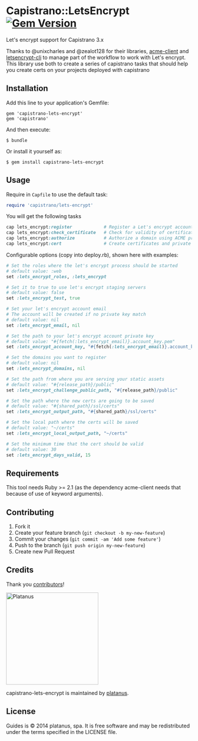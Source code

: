 # Capistrano::LetsEncrypt [![Gem Version](https://badge.fury.io/rb/capistrano-lets-encrypt.png)](http://badge.fury.io/rb/capistrano-lets-encrypt)

Let's encrypt support for Capistrano 3.x

Thanks to @unixcharles and @zealot128 for their libraries,
[acme-client](https://github.com/unixcharles/acme-client/) and
[letsencrypt-cli](https://github.com/zealot128/ruby-letsencrypt-cli) to manage
part of the workflow to work with Let's encrypt. This library use both to create
a series of capistrano tasks that should help you create certs on your projects
deployed with capistrano

## Installation

Add this line to your application's Gemfile:

    gem 'capistrano-lets-encrypt'
    gem 'capistrano'

And then execute:

    $ bundle

Or install it yourself as:

    $ gem install capistrano-lets-encrypt

## Usage

Require in `Capfile` to use the default task:

```ruby
require 'capistrano/lets-encrypt'
```

You will get the following tasks

```ruby
cap lets_encrypt:register            # Register a Let's encrypt account
cap lets_encrypt:check_certificate   # Check for validity of certificates
cap lets_encrypt:authorize           # Authorize a domain using ACME protocol
cap lets_encrypt:cert                # Create certificates and private keys
```

Configurable options (copy into deploy.rb), shown here with examples:

```ruby
# Set the roles where the let's encrypt process should be started
# default value: :web
set :lets_encrypt_roles, :lets_encrypt

# Set it to true to use let's encrypt staging servers
# default value: false
set :lets_encrypt_test, true

# Set your let's encrypt account email
# The account will be created if no private key match
# default value: nil
set :lets_encrypt_email, nil

# Set the path to your let's encrypt account private key
# default value: "#{fetch(:lets_encrypt_email)}.account_key.pem"
set :lets_encrypt_account_key, "#{fetch(:lets_encrypt_email)}.account_key.pem"

# Set the domains you want to register
# default value: nil
set :lets_encrypt_domains, nil

# Set the path from where you are serving your static assets
# default value: "#{release_path}/public"
set :lets_encrypt_challenge_public_path, "#{release_path}/public"

# Set the path where the new certs are going to be saved
# default value: "#{shared_path}/ssl/certs"
set :lets_encrypt_output_path, "#{shared_path}/ssl/certs"

# Set the local path where the certs will be saved
# default value: "~/certs"
set :lets_encrypt_local_output_path, "~/certs"

# Set the minimum time that the cert should be valid
# default value: 30
set :lets_encrypt_days_valid, 15
```

## Requirements

This tool needs Ruby >= 2.1 (as the dependency acme-client needs that because of use of keyword arguments).

## Contributing

1. Fork it
2. Create your feature branch (`git checkout -b my-new-feature`)
3. Commit your changes (`git commit -am 'Add some feature'`)
4. Push to the branch (`git push origin my-new-feature`)
5. Create new Pull Request

## Credits

Thank you [contributors](https://github.com/platanus/capistrano-lets-encrypt/graphs/contributors)!

<img src="http://platan.us/gravatar_with_text.png" alt="Platanus" width="250"/>

capistrano-lets-encrypt is maintained by [platanus](http://platan.us).

## License

Guides is © 2014 platanus, spa. It is free software and may be redistributed under the terms specified in the LICENSE file.
